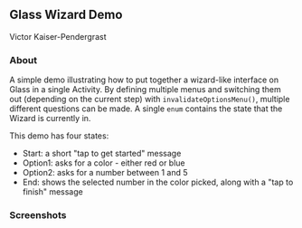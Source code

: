 ## Glass Wizard Demo ##
Victor Kaiser-Pendergrast

### About ###
A simple demo illustrating how to put together a wizard-like interface on Glass in a single Activity. By defining multiple menus and switching them out (depending on the current step) with `invalidateOptionsMenu()`, multiple different questions can be made. A single `enum` contains the state that the Wizard is currently in.

This demo has four states:
- Start: a short "tap to get started" message
- Option1: asks for a color - either red or blue
- Option2: asks for a number between 1 and 5
- End: shows the selected number in the color picked, along with a "tap to finish" message

### Screenshots ###
